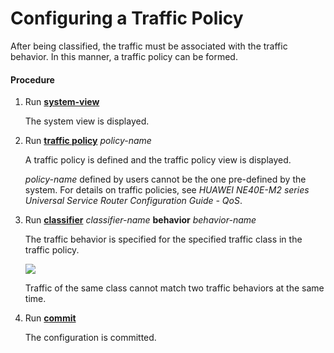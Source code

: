 Configuring a Traffic Policy
============================

After being classified, the traffic must be associated
with the traffic behavior. In this manner, a traffic policy can be
formed.

#### Procedure

1. Run [**system-view**](cmdqueryname=system-view)
   
   
   
   The system view is displayed.
2. Run [**traffic policy**](cmdqueryname=traffic+policy) *policy-name*
   
   
   
   A traffic policy is defined and the traffic policy view is displayed.
   
   *policy-name* defined by users cannot be the
   one pre-defined by the system. For details on traffic policies, see *HUAWEI NE40E-M2 series Universal Service Router Configuration Guide - QoS*.
3. Run [**classifier**](cmdqueryname=classifier) *classifier-name* **behavior** *behavior-name*
   
   
   
   The traffic behavior
   is specified for the specified traffic class in the traffic policy.
   
   ![](../../../../public_sys-resources/note_3.0-en-us.png) 
   
   Traffic of the same class cannot match two
   traffic behaviors at the same time.
4. Run [**commit**](cmdqueryname=commit)
   
   
   
   The configuration is committed.